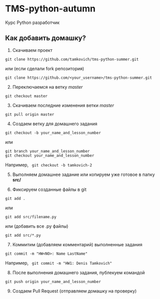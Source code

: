 # TMS-python-autumn
Курс Python разработчик

## Как добавить домашку?
1. Скачиваем проект
```
git clone https://github.com/tamkovich/tms-python-summer.git
```
или (если сделали fork репозитория)
```
git clone https://github.com/<your_username>/tms-python-summer.git
```
2. Переключаемся на ветку <i>master</i>
```
git checkout master
```
3. Скачиваем последние изменения ветки <i>master</i> 
```
git pull origin master
```
4. Создаем ветку для домашнего задания
```
git checkout -b your_name_and_lesson_number
```
или 
```
git branch your_name_and_lesson_number
git checkout your_name_and_lesson_number
```
Например, 
``` git checkout -b tamkovich-2```

5. Выполняем домашнее задание или копируем уже готовое в папку **src/**

6. Фиксируем созданные файлы в git
```
git add .
```
или
```
git add src/filename.py
```
или (добавить все .py файлы)
```
git add src/*.py
```
7. Коммитим (добавляем комментарий) выполненные задания 
```
git commit -m "HW<NO>: Name LastName"
```
Например, ``` git commit -m "HW1: Denis Tamkovich"```

8. После выполнения домашнего задания, публекуем командой 
```
git push origin your_name_and_lesson_number
```
9. Создаем Pull Request (отправляем домашку на проверку)
